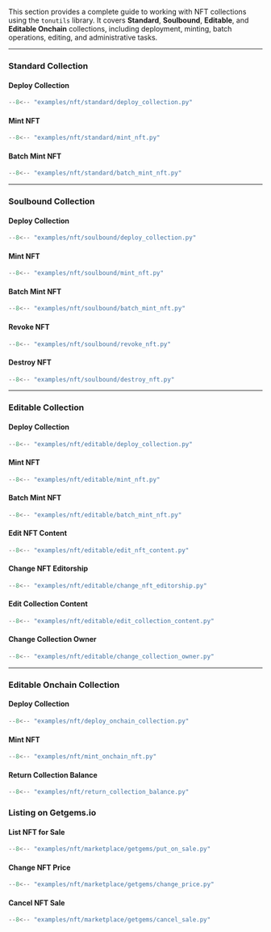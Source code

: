 This section provides a complete guide to working with NFT collections using the `tonutils` library.
It covers **Standard**, **Soulbound**, **Editable**, and **Editable Onchain** collections, including deployment, minting, batch operations, editing, and administrative tasks.

---

### Standard Collection

#### Deploy Collection

```python
--8<-- "examples/nft/standard/deploy_collection.py"
```

#### Mint NFT

```python
--8<-- "examples/nft/standard/mint_nft.py"
```

#### Batch Mint NFT

```python
--8<-- "examples/nft/standard/batch_mint_nft.py"
```

---

### Soulbound Collection

#### Deploy Collection

```python
--8<-- "examples/nft/soulbound/deploy_collection.py"
```

#### Mint NFT

```python
--8<-- "examples/nft/soulbound/mint_nft.py"
```

#### Batch Mint NFT

```python
--8<-- "examples/nft/soulbound/batch_mint_nft.py"
```

#### Revoke NFT

```python
--8<-- "examples/nft/soulbound/revoke_nft.py"
```

#### Destroy NFT

```python
--8<-- "examples/nft/soulbound/destroy_nft.py"
```

---

### Editable Collection

#### Deploy Collection

```python
--8<-- "examples/nft/editable/deploy_collection.py"
```

#### Mint NFT

```python
--8<-- "examples/nft/editable/mint_nft.py"
```

#### Batch Mint NFT

```python
--8<-- "examples/nft/editable/batch_mint_nft.py"
```

#### Edit NFT Content

```python
--8<-- "examples/nft/editable/edit_nft_content.py"
```

#### Change NFT Editorship

```python
--8<-- "examples/nft/editable/change_nft_editorship.py"
```

#### Edit Collection Content

```python
--8<-- "examples/nft/editable/edit_collection_content.py"
```

#### Change Collection Owner

```python
--8<-- "examples/nft/editable/change_collection_owner.py"
```

---

### Editable Onchain Collection

#### Deploy Collection

```python
--8<-- "examples/nft/deploy_onchain_collection.py"
```

#### Mint NFT

```python
--8<-- "examples/nft/mint_onchain_nft.py"
```

#### Return Collection Balance

```python
--8<-- "examples/nft/return_collection_balance.py"
```

### Listing on Getgems.io

#### List NFT for Sale

```python
--8<-- "examples/nft/marketplace/getgems/put_on_sale.py"
```

#### Change NFT Price

```python
--8<-- "examples/nft/marketplace/getgems/change_price.py"
```

#### Cancel NFT Sale

```python
--8<-- "examples/nft/marketplace/getgems/cancel_sale.py"
```
